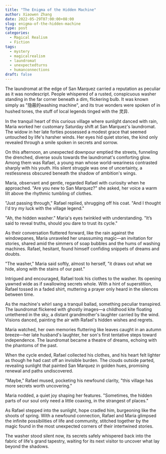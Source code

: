 ```yaml
---
title: "The Enigma of the Hidden Machine"
author: Xiaowen Zhang
date: 2022-05-29T07:00:00+08:00
slug: enigma-of-the-hidden-machine
type: post
categories:
  - Magical Realism
  - Fiction
tags:
  - mystery
  - magicalrealism
  - laundromat
  - unexpectedturns
  - humanconnections
draft: false
---
```


The laundromat at the edge of San Marquez carried a reputation as peculiar as it was nondescript. People whispered of a rusted, conspicuous washer standing in the far corner beneath a dim, flickering bulb. It was known simply as "隐蔽的washing machine", and its true wonders were spoken of in hushed tones, the stuff of local legends tinged with the 灵异.

In the tranquil heart of this curious village where sunlight danced with rain, Maria worked her customary Saturday shift at San Marquez's laundromat. The widow in her late forties possessed a modest grace that seemed untouched by life's harsher winds. Her eyes hid quiet stories, the kind only revealed through a smile spoken in secrets and sorrow.

On this afternoon, an unexpected downpour emptied the streets, funneling the drenched, diverse souls towards the laundromat's comforting glow. Among them was Rafael, a young man whose world-weariness contrasted sharply with his youth. His silent struggle was one of uncertainty, a restlessness obscured beneath the shadow of ambition's wings.

Maria, observant and gentle, regarded Rafael with curiosity when he approached. "Are you new to San Marquez?" she asked, her voice a warm lilt above the rhythmic tumbling of clothes.

"Just passing through," Rafael replied, shrugging off his coat. "And I thought I'd try my luck with the village legend."

"Ah, the hidden washer." Maria's eyes twinkled with understanding. "It’s said to reveal truths, should you dare to trust its cycle."

As their conversation fluttered forward, like the rain against the windowpanes, Maria unraveled her unassuming magic—an invitation for stories, shared amid the simmers of soap bubbles and the hums of washing machines. Rafael, hesitant, found himself confiding snippets of dreams and doubts.

"The washer," Maria said softly, almost to herself, "it draws out what we hide, along with the stains of our past." 

Intrigued and encouraged, Rafael took his clothes to the washer. Its opening yawned wide as if swallowing secrets whole. With a hint of superstition, Rafael tossed in a faded shirt, muttering a prayer only heard in the silences between time.

As the machine's whirl sang a tranquil ballad, something peculiar transpired. The laundromat flickered with ghostly images—a childhood kite floating untethered in the sky, a distant grandmother's laughter carried by the wind. Visions danced, painting the air with Rafael's hidden wishes and regrets.

Maria watched, her own memories fluttering like leaves caught in an autumn breeze—her late husband's laughter, her son's first tentative steps toward independence. The laundromat became a theatre of dreams, echoing with the phantoms of the past.

When the cycle ended, Rafael collected his clothes, and his heart felt lighter as though he had cast off an invisible burden. The clouds outside parted, revealing sunlight that painted San Marquez in golden hues, promising renewal and paths undiscovered.

"Maybe," Rafael mused, pocketing his newfound clarity, "this village has more secrets worth uncovering."

Maria nodded, a quiet joy shaping her features. "Sometimes, the hidden parts of our soul only need a little coaxing, in the strangest of places."

As Rafael stepped into the sunlight, hope cradled him, burgeoning like the shoots of spring. With a newfound connection, Rafael and Maria glimpsed the infinite possibilities of life and community, stitched together by the magic found in the most unexpected corners of their intertwined stories.

The washer stood silent now, its secrets safely whispered back into the fabric of life's grand tapestry, waiting for its next visitor to uncover what lay beyond the shadows.
